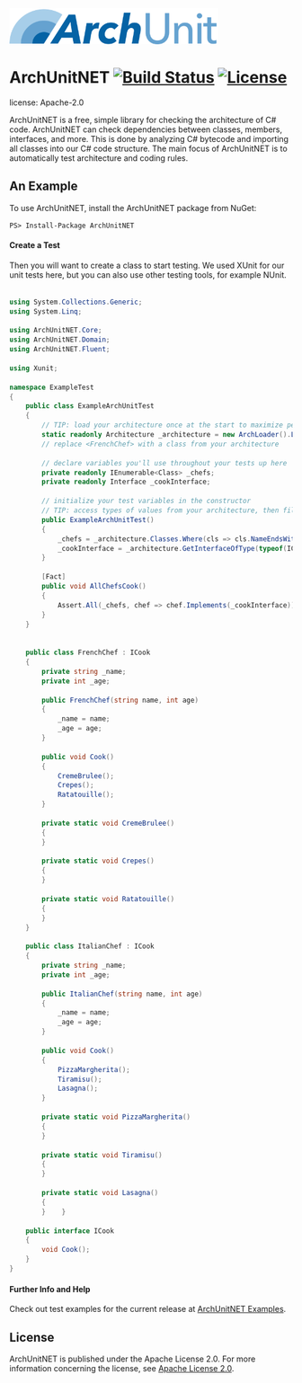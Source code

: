 <img src="Logo/ArchUnit-Logo.png" height="64" alt="ArchUnit">

# ArchUnitNET [![Build Status](https://travis-ci.com/fgather/ArchUnitNET.svg?branch=master)](https://travis-ci.com/fgather/ArchUnitNET) [![License](https://img.shields.io/badge/License-Apache%202.0-blue.svg)](https://github.com/fgather/ArchUnitNET/blob/master/LICENSE)

license: Apache-2.0

ArchUnitNET is a free, simple library for checking the architecture of C# code. ArchUnitNET can check dependencies between
classes, members, interfaces, and more. This is done by analyzing C# bytecode and importing all classes into our C# code
structure. The main focus of ArchUnitNET is to automatically test architecture and coding rules.

## An Example
To use ArchUnitNET, install the ArchUnitNET package from NuGet:
```
PS> Install-Package ArchUnitNET
```
#### Create a Test
Then you will want to create a class to start testing. We used XUnit for our unit tests here, but you can also use other
testing tools, for example NUnit.
```cs

using System.Collections.Generic;
using System.Linq;

using ArchUnitNET.Core;
using ArchUnitNET.Domain;
using ArchUnitNET.Fluent;

using Xunit;

namespace ExampleTest
{
    public class ExampleArchUnitTest
    {
        // TIP: load your architecture once at the start to maximize performance of your tests
        static readonly Architecture _architecture = new ArchLoader().LoadAssembly(typeof(FrenchChef).Assembly).Build();
        // replace <FrenchChef> with a class from your architecture

        // declare variables you'll use throughout your tests up here
        private readonly IEnumerable<Class> _chefs;
        private readonly Interface _cookInterface;

        // initialize your test variables in the constructor
        // TIP: access types of values from your architecture, then filter them using provided extension methods
        public ExampleArchUnitTest()
        {
            _chefs = _architecture.Classes.Where(cls => cls.NameEndsWith("Chef"));
            _cookInterface = _architecture.GetInterfaceOfType(typeof(ICook));
        }

        [Fact]
        public void AllChefsCook()
        {
            Assert.All(_chefs, chef => chef.Implements(_cookInterface));
        }
    }


    public class FrenchChef : ICook
    {
        private string _name;
        private int _age;

        public FrenchChef(string name, int age)
        {
            _name = name;
            _age = age;
        }

        public void Cook()
        {
            CremeBrulee();
            Crepes();
            Ratatouille();
        }

        private static void CremeBrulee()
        {
        }

        private static void Crepes()
        {
        }

        private static void Ratatouille()
        {
        }
    }

    public class ItalianChef : ICook
    {
        private string _name;
        private int _age;

        public ItalianChef(string name, int age)
        {
            _name = name;
            _age = age;
        }

        public void Cook()
        {
            PizzaMargherita();
            Tiramisu();
            Lasagna();
        }
        
        private static void PizzaMargherita()
        {
        }

        private static void Tiramisu()
        {
        }

        private static void Lasagna()
        {
        }    }

    public interface ICook
    {
        void Cook();
    }
}
```


#### Further Info and Help
Check out test examples for the current release at 
[ArchUnitNET Examples](https://github.com/fgather/ArchUnitNET/master/ExampleTest "ExampleTests").


## License
ArchUnitNET is published under the Apache License 2.0. For more information concerning the license, see
[Apache License 2.0](http://www.apache.org/licenses/LICENSE-2.0).
